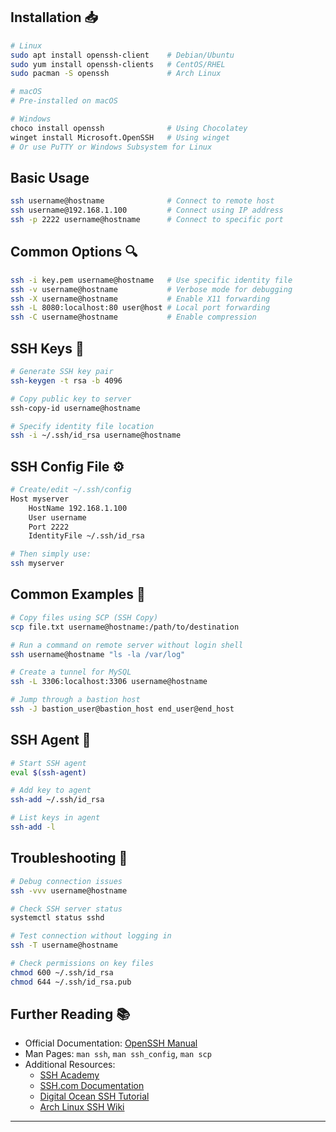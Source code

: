 ## Installation 📥
```bash
# Linux
sudo apt install openssh-client    # Debian/Ubuntu
sudo yum install openssh-clients   # CentOS/RHEL
sudo pacman -S openssh             # Arch Linux

# macOS
# Pre-installed on macOS

# Windows
choco install openssh              # Using Chocolatey
winget install Microsoft.OpenSSH   # Using winget
# Or use PuTTY or Windows Subsystem for Linux
```

## Basic Usage
```bash
ssh username@hostname              # Connect to remote host
ssh username@192.168.1.100         # Connect using IP address
ssh -p 2222 username@hostname      # Connect to specific port
```

## Common Options 🔍
```bash
ssh -i key.pem username@hostname   # Use specific identity file
ssh -v username@hostname           # Verbose mode for debugging
ssh -X username@hostname           # Enable X11 forwarding
ssh -L 8080:localhost:80 user@host # Local port forwarding
ssh -C username@hostname           # Enable compression
```

## SSH Keys 🔐
```bash
# Generate SSH key pair
ssh-keygen -t rsa -b 4096

# Copy public key to server
ssh-copy-id username@hostname

# Specify identity file location
ssh -i ~/.ssh/id_rsa username@hostname
```

## SSH Config File ⚙️
```bash
# Create/edit ~/.ssh/config
Host myserver
    HostName 192.168.1.100
    User username
    Port 2222
    IdentityFile ~/.ssh/id_rsa

# Then simply use:
ssh myserver
```

## Common Examples 🚀
```bash
# Copy files using SCP (SSH Copy)
scp file.txt username@hostname:/path/to/destination

# Run a command on remote server without login shell
ssh username@hostname "ls -la /var/log"

# Create a tunnel for MySQL
ssh -L 3306:localhost:3306 username@hostname

# Jump through a bastion host
ssh -J bastion_user@bastion_host end_user@end_host
```

## SSH Agent 🤖
```bash
# Start SSH agent
eval $(ssh-agent)

# Add key to agent
ssh-add ~/.ssh/id_rsa

# List keys in agent
ssh-add -l
```

## Troubleshooting 🔧
```bash
# Debug connection issues
ssh -vvv username@hostname

# Check SSH server status
systemctl status sshd

# Test connection without logging in
ssh -T username@hostname

# Check permissions on key files
chmod 600 ~/.ssh/id_rsa
chmod 644 ~/.ssh/id_rsa.pub
```

## Further Reading 📚
- Official Documentation: [OpenSSH Manual](https://www.openssh.com/manual.html)
- Man Pages: `man ssh`, `man ssh_config`, `man scp`
- Additional Resources:
  - [SSH Academy](https://www.ssh.com/academy/ssh)
  - [SSH.com Documentation](https://www.ssh.com/ssh/)
  - [Digital Ocean SSH Tutorial](https://www.digitalocean.com/community/tutorials/ssh-essentials-working-with-ssh-servers-clients-and-keys)
  - [Arch Linux SSH Wiki](https://wiki.archlinux.org/index.php/OpenSSH)

---